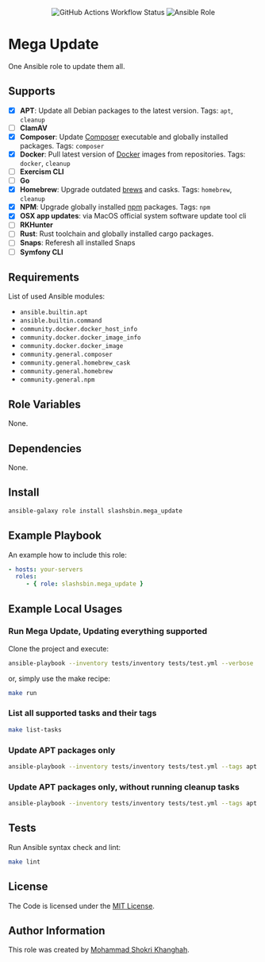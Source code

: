 <p align="center">
    <img alt="GitHub Actions Workflow Status" src="https://img.shields.io/github/actions/workflow/status/slashsbin/mega_update/ansible-lint.yml">
    <img alt="Ansible Role" src="https://img.shields.io/ansible/role/d/slashsbin/mega_update">
</p>

Mega Update
===========

One Ansible role to update them all.

Supports
--------
- [X] **APT**: Update all Debian packages to the latest version.
      Tags: `apt`, `cleanup`
- [ ] **ClamAV**
- [X] **Composer**: Update [Composer](https://getcomposer.org/) executable and globally installed packages.
      Tags: `composer`
- [X] **Docker**: Pull latest version of [Docker](https://www.docker.com/) images from repositories.
      Tags: `docker`, `cleanup`
- [ ] **Exercism CLI**
- [ ] **Go**
- [X] **Homebrew**: Upgrade outdated [brews](https://brew.sh/) and casks.
      Tags: `homebrew`, `cleanup`
- [X] **NPM**: Upgrade globally installed [npm](https://nodejs.org/) packages.
      Tags: `npm`
- [X] **OSX app updates**: via MacOS official system software update tool cli
- [ ] **RKHunter**
- [ ] **Rust**: Rust toolchain and globally installed cargo packages.
- [ ] **Snaps**: Referesh all installed Snaps
- [ ] **Symfony CLI**

Requirements
------------

List of used Ansible modules:

- `ansible.builtin.apt`
- `ansible.builtin.command`
- `community.docker.docker_host_info`
- `community.docker.docker_image_info`
- `community.docker.docker_image`
- `community.general.composer`
- `community.general.homebrew_cask`
- `community.general.homebrew`
- `community.general.npm`

Role Variables
--------------

None.

Dependencies
------------

None.

Install
-------

```bash
ansible-galaxy role install slashsbin.mega_update
```

Example Playbook
----------------

An example how to include this role:

```yaml
- hosts: your-servers
  roles:
     - { role: slashsbin.mega_update }
```

Example Local Usages
--------------------

### Run Mega Update, Updating everything supported

Clone the project and execute:

```bash
ansible-playbook --inventory tests/inventory tests/test.yml --verbose
```

or, simply use the make recipe:

```bash
make run
```

### List all supported tasks and their tags

```bash
make list-tasks
```

### Update APT packages only

```bash
ansible-playbook --inventory tests/inventory tests/test.yml --tags apt --verbose
```

### Update APT packages only, without running cleanup tasks

```bash
ansible-playbook --inventory tests/inventory tests/test.yml --tags apt --skip-tags cleanup --verbose
```

Tests
-----

Run Ansible syntax check and lint:

```bash
make lint
```

License
-------

The Code is licensed under the [MIT License](https://slashsbin.mit-license.org/).

Author Information
------------------

This role was created by [Mohammad Shokri Khanghah](https://slashsbin.dev/).
